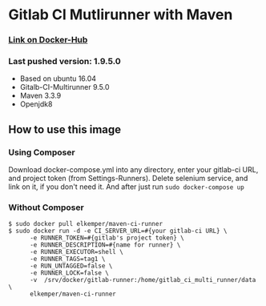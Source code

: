 # Gitlab CI Mutlirunner with Maven

### [Link on Docker-Hub](https://hub.docker.com/r/elkemper/maven-ci-runner/)

### Last pushed version: 1.9.5.0
- Based on ubuntu 16.04
- Gitalb-CI-Multirunner 9.5.0
- Maven 3.3.9
- Openjdk8

## How to use this image

### Using Composer 
Download docker-compose.yml into any directory, enter your gitlab-ci URL, and project token (from Settings-Runners).
Delete selenium service, and link on it, if you don't need it. And after just run 
`sudo docker-compose up`

### Without Composer
```
$ sudo docker pull elkemper/maven-ci-runner
$ sudo docker run -d -e CI_SERVER_URL=#{your gitlab-ci URL} \
      -e RUNNER_TOKEN=#{gitlab's project token} \
      -e RUNNER_DESCRIPTION=#{name for runner} \
      -e RUNNER_EXECUTOR=shell \
      -e RUNNER_TAGS=tag1 \
      -e RUN_UNTAGGED=false \
      -e RUNNER_LOCK=false \
      -v  /srv/docker/gitlab-runner:/home/gitlab_ci_multi_runner/data \
      elkemper/maven-ci-runner
```
